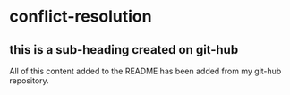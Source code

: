 # conflict-resolution

## this is a sub-heading created on git-hub

All of this content added to the README has been added from my git-hub repository.
